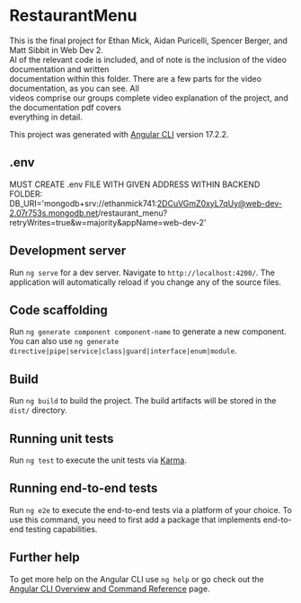 # RestaurantMenu

This is the final project for Ethan Mick, Aidan Puricelli, Spencer Berger, and Matt Sibbit in Web Dev 2.  
Al of the relevant code is included, and of note is the inclusion of the video documentation and written  
documentation within this folder. There are a few parts for the video documentation, as you can see. All  
videos comprise our groups complete video explanation of the project, and the documentation pdf covers  
everything in detail.

This project was generated with [Angular CLI](https://github.com/angular/angular-cli) version 17.2.2.

## .env
MUST CREATE .env FILE WITH GIVEN ADDRESS WITHIN BACKEND FOLDER: DB_URI='mongodb+srv://ethanmick741:2DCuVGmZ0xyL7qUy@web-dev-2.07r753s.mongodb.net/restaurant_menu?retryWrites=true&w=majority&appName=web-dev-2'

## Development server

Run `ng serve` for a dev server. Navigate to `http://localhost:4200/`. The application will automatically reload if you change any of the source files.

## Code scaffolding

Run `ng generate component component-name` to generate a new component. You can also use `ng generate directive|pipe|service|class|guard|interface|enum|module`.

## Build

Run `ng build` to build the project. The build artifacts will be stored in the `dist/` directory.

## Running unit tests

Run `ng test` to execute the unit tests via [Karma](https://karma-runner.github.io).

## Running end-to-end tests

Run `ng e2e` to execute the end-to-end tests via a platform of your choice. To use this command, you need to first add a package that implements end-to-end testing capabilities.

## Further help

To get more help on the Angular CLI use `ng help` or go check out the [Angular CLI Overview and Command Reference](https://angular.io/cli) page.
